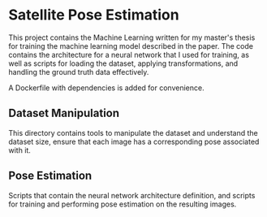 # Satellite Pose Estimation

This project contains the Machine Learning written for my master's thesis for training the machine learning model described in the paper. The code contains the architecture for a neural network that I used for training, as well as scripts for loading the dataset, applying transformations, and handling the ground truth data effectively.

A Dockerfile with dependencies is added for convenience.

## Dataset Manipulation

This directory contains tools to manipulate the dataset and understand the dataset size, ensure that each image has a corresponding pose associated with it.

## Pose Estimation

Scripts that contain the neural network architecture definition, and scripts for training and performing pose estimation on the resulting images.